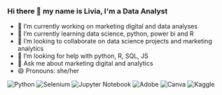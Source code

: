 ### Hi there 👋 my name is Livia, I'm a Data Analyst

- 🔭 I’m currently working on marketing digital and data analyses 
- 🌱 I’m currently learning data science, python, power bi and R
- 👯 I’m looking to collaborate on data science projects and marketing analytics
- 🤔 I’m looking for help with python, R, SQL, JS
- 💬 Ask me about marketing digital and analytics 
- 😄 Pronouns: she/her

<p>

![Python](https://img.shields.io/badge/python-3670A0?style=for-the-badge&logo=python&logoColor=ffdd54)
![Selenium](https://img.shields.io/badge/-selenium-%43B02A?style=for-the-badge&logo=selenium&logoColor=white)
![Jupyter Notebook](https://img.shields.io/badge/jupyter-%23FA0F00.svg?style=for-the-badge&logo=jupyter&logoColor=white)
![Adobe](https://img.shields.io/badge/adobe-%23FF0000.svg?style=for-the-badge&logo=adobe&logoColor=white)
![Canva](https://img.shields.io/badge/Canva-%2300C4CC.svg?style=for-the-badge&logo=Canva&logoColor=white)
![Kaggle](https://img.shields.io/badge/Kaggle-035a7d?style=for-the-badge&logo=kaggle&logoColor=white)

  

